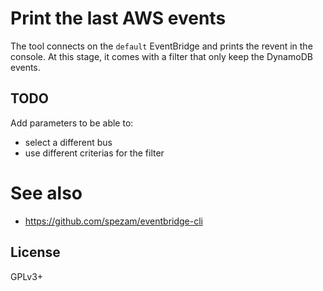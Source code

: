 # Print the last AWS events

The tool connects on the `default` EventBridge and prints the revent in the console. At this stage, it comes with a filter that only keep the DynamoDB events.

## TODO

Add parameters to be able to:
- select a different bus
- use different criterias for the filter

# See also

- https://github.com/spezam/eventbridge-cli

## License

GPLv3+
